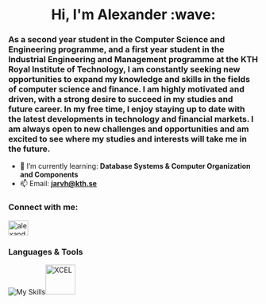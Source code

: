 <h1 align="center">Hi, I'm Alexander :wave:</h1>
<h3>As a second year student in the Computer Science and Engineering programme, and a first year student in the Industrial Engineering and Management programme at the KTH Royal Institute of Technology, I am constantly seeking new opportunities to expand my knowledge and skills in the fields of computer science and finance. I am highly motivated and driven, with a strong desire to succeed in my studies and future career. In my free time, I enjoy staying up to date with the latest developments in technology and financial markets. I am always open to new challenges and opportunities and am excited to see where my studies and interests will take me in the future.</h3>


- 🌱 I’m currently learning: **Database Systems & Computer Organization and Components**
- 📫 Email: **jarvh@kth.se**

<h3 align="left">Connect with me:</h3>
<p align="left">
<a href="https://linkedin.com/in/alexander-jarvheden" target="blank"><img align="center" src="https://raw.githubusercontent.com/rahuldkjain/github-profile-readme-generator/master/src/images/icons/Social/linked-in-alt.svg" alt="alexander-jarvheden" height="30" width="40" /></a>
</p>

<h3>Languages & Tools</h3>

![My Skills](https://skillicons.dev/icons?i=java,py,go,c,postgres,git,github,vscode,latex,&perline=10&theme=light)<img width="60" alt="XCEL" src="https://github.com/AlexanderJarvheden/AlexanderJarvheden/assets/131161901/869eae36-a223-4d0b-8d00-36c8a854e9d0">




